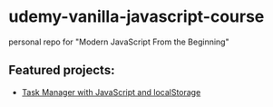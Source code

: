 # udemy-vanilla-javascript-course
personal repo for "Modern JavaScript From the Beginning"

## Featured projects:
* [Task Manager with JavaScript and localStorage](https://xuganyu96.github.io/udemy-vanilla-javascript-course/sec04-dom-projects/task-manager/)